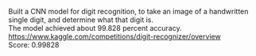 Built a  CNN model for digit recognition, to take an image of a handwritten single digit, and determine what that digit is. <br>
The model achieved about 99.828 percent accuracy. <br>
https://www.kaggle.com/competitions/digit-recognizer/overview <br>
Score: 0.99828
